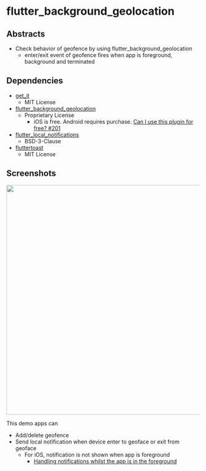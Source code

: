 # flutter_background_geolocation

## Abstracts

* Check behavior of geofence by using flutter_background_geolocation
  * enter/exit event of geofence fires when app is foreground, background and terminated

## Dependencies

* [get_it](https://pub.dev/packages/get_it)
  * MIT License
* [flutter_background_geolocation](https://pub.dev/packages/flutter_background_geolocation)
  * Proprietary License
    * iOS is free. Android requires purchase. [Can I use this plugin for free? #201](https://github.com/transistorsoft/flutter_background_geolocation/issues/201)
* [flutter_local_notifications](https://pub.dev/packages/flutter_local_notifications)
  * BSD-3-Clause
* [fluttertoast](https://pub.dev/packages/fluttertoast)
  * MIT License

## Screenshots

<img src="./images/windows.gif" width="600" />

This demo apps can

* Add/delete geofence
* Send local notification when device enter to geoface or exit from geoface
  * For iOS, notification is not shown when app is foreground
    * [Handling notifications whilst the app is in the foreground](https://pub.dev/documentation/flutter_local_notifications/latest/#handling-notifications-whilst-the-app-is-in-the-foreground)